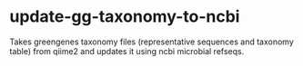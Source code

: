 # update-gg-taxonomy-to-ncbi

Takes greengenes taxonomy files (representative sequences and taxonomy table) from qiime2 and updates it using ncbi microbial refseqs.

